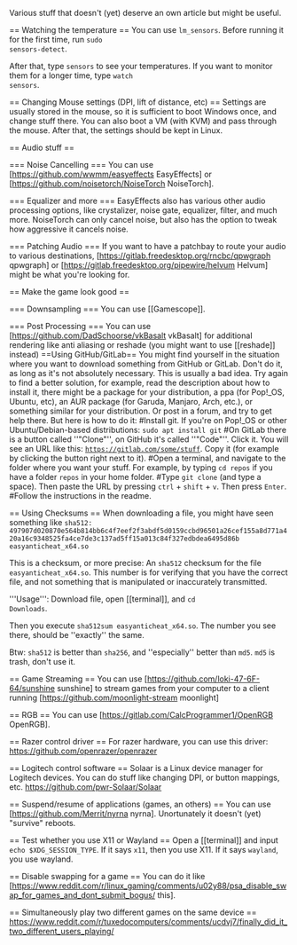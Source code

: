 Various stuff that doesn't (yet) deserve an own article but might be useful.

== Watching the temperature ==
You can use <code>lm_sensors</code>. Before running it for the first time, run <code>sudo sensors-detect</code>.

After that, type <code>sensors</code> to see your temperatures. If you want to monitor them for a longer time, type <code>watch sensors</code>.

== Changing Mouse settings (DPI, lift of distance, etc) ==
Settings are usually stored in the mouse, so it is sufficient to boot Windows once, and change stuff there. You can also boot a VM (with KVM) and pass through the mouse. After that, the settings should be kept in Linux.

== Audio stuff ==

=== Noise Cancelling ===
You can use [https://github.com/wwmm/easyeffects EasyEffects] or [https://github.com/noisetorch/NoiseTorch NoiseTorch].

=== Equalizer and more ===
EasyEffects also has various other audio processing options, like crystalizer, noise gate, equalizer, filter, and much more. NoiseTorch can only cancel noise, but also has the option to tweak how aggressive it cancels noise.

=== Patching Audio ===
If you want to have a patchbay to route your audio to various destinations, [https://gitlab.freedesktop.org/rncbc/qpwgraph qpwgraph] or [https://gitlab.freedesktop.org/pipewire/helvum Helvum] might be what you're looking for.

== Make the game look good ==

=== Downsampling ===
You can use [[Gamescope]].

=== Post Processing ===
You can use [https://github.com/DadSchoorse/vkBasalt vkBasalt] for additional rendering like anti aliasing or reshade (you might want to use [[reshade]] instead)
==Using GitHub/GitLab==
You might find yourself in the situation where you want to download something from GitHub or GitLab. Don't do it, as long as it's not absolutely necessary. This is usually a bad idea. Try again to find a better solution, for example, read the description about how to install it, there might be a package for your distribution, a ppa (for Pop!_OS, Ubuntu, etc), an AUR package (for Garuda, Manjaro, Arch, etc.), or something similar for your distribution. Or post in a forum, and try to get help there. But here is how to do it:
#Install git. If you're on Pop!_OS or other Ubuntu/Debian-based distributions: <code>sudo apt install git</code>
#On GitLab there is a button called ''&quot;Clone&quot;'', on GitHub it's called ''&quot;Code&quot;''. Click it. You will see an URL like this: <code><nowiki>https://gitlab.com/some/stuff</nowiki></code>. Copy it (for example by clicking the button right next to it).
#Open a terminal, and navigate to the folder where you want your stuff. For example, by typing <code>cd repos</code> if you have a folder <code>repos</code> in your home folder.
#Type <code>git clone</code> (and type a space). Then paste the URL by pressing <code>ctrl</code> + <code>shift</code> + <code>v</code>. Then press <code>Enter</code>.
#Follow the instructions in the readme.

== Using Checksums ==
When downloading a file, you might have seen something like <code>sha512: 497907d020870e564b814bb6c4f7eef2f3abdf5d0159ccbd96501a26cef155a8d771a420a16c9348525fa4ce7de3c137ad5ff15a013c84f327edbdea6495d86b  easyanticheat_x64.so</code>

This is a checksum, or more precise: An <code>sha512</code> checksum for the file <code>easyanticheat_x64.so</code>. This number is for verifying that you have the correct file, and not something that is manipulated or inaccurately transmitted.

'''Usage''': Download file, open [[terminal]], and <code>cd Downloads</code>.

Then you execute <code>sha512sum easyanticheat_x64.so</code>. The number you see there, should be ''exactly'' the same.

Btw: <code>sha512</code> is better than <code>sha256</code>, and ''especially'' better than <code>md5</code>. <code>md5</code> is trash, don't use it.

== Game Streaming ==
You can use [https://github.com/loki-47-6F-64/sunshine sunshine] to stream games from your computer to a client running [https://github.com/moonlight-stream moonlight]

== RGB ==
You can use [https://gitlab.com/CalcProgrammer1/OpenRGB OpenRGB].

== Razer control driver ==
For razer hardware, you can use this driver: https://github.com/openrazer/openrazer

== Logitech control software ==
Solaar is a Linux device manager for Logitech devices. You can do stuff like changing DPI, or button mappings, etc. https://github.com/pwr-Solaar/Solaar

== Suspend/resume of applications (games, an others) ==
You can use [https://github.com/Merrit/nyrna nyrna]. Unortunately it doesn't (yet) "survive" reboots.

== Test whether you use X11 or Wayland ==
Open a [[terminal]] and input <code>echo $XDG_SESSION_TYPE</code>. If it says <code>x11</code>, then you use X11. If it says <code>wayland</code>, you use wayland.

== Disable swapping for a game ==
You can do it like [https://www.reddit.com/r/linux_gaming/comments/u02y88/psa_disable_swap_for_games_and_dont_submit_bogus/ this].

== Simultaneously play two different games on the same device ==
https://www.reddit.com/r/tuxedocomputers/comments/ucdvj7/finally_did_it_two_different_users_playing/

